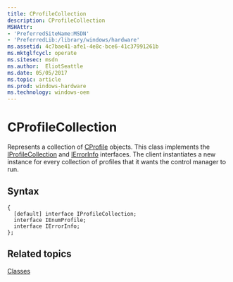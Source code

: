 ```yaml
---
title: CProfileCollection
description: CProfileCollection
MSHAttr:
- 'PreferredSiteName:MSDN'
- 'PreferredLib:/library/windows/hardware'
ms.assetid: 4c7bae41-afe1-4e8c-bce6-41c37991261b
ms.mktglfcycl: operate
ms.sitesec: msdn
ms.author:  EliotSeattle
ms.date: 05/05/2017
ms.topic: article
ms.prod: windows-hardware
ms.technology: windows-oem
---
```


# CProfileCollection


Represents a collection of [CProfile](cprofile.md) objects. This class implements the [IProfileCollection](iprofilecollection.md) and [IErrorInfo](http://go.microsoft.com/fwlink/p/?linkid=217161) interfaces. The client instantiates a new instance for every collection of profiles that it wants the control manager to run.

## Syntax


```
{
  [default] interface IProfileCollection;
  interface IEnumProfile;
  interface IErrorInfo;
};
```

## Related topics


[Classes](classes.md)

 

 







